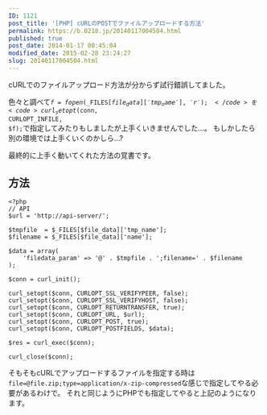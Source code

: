 ```yaml
---
ID: 1121
post_title: '[PHP] cURLのPOSTでファイルアップロードする方法'
permalink: https://b.0218.jp/20140117004504.html
published: true
post_date: 2014-01-17 00:45:04
modified_date: 2015-02-28 23:24:27
slug: 20140117004504.html
---
```

cURLでのファイルアップロード方法が分からず試行錯誤してました。

色々と調べて<code>$f = fopen($_FILES[$file_data]['tmp_name'], 'r');</code>を<code>curl_setopt($conn, CURLOPT_INFILE, $f);</code>で指定してみたりもしましたが上手くいきませんでした…。
<span class="text-muted">もしかしたら別の環境では上手くいくのかしら…?</span>

最終的に上手く動いてくれた方法の覚書です。

<!--more-->

<h2>方法</h2>

<pre><code class="language-php">&lt;?php
// API
$url = 'http://api-server/';

$tmpfile  = $_FILES[$file_data]['tmp_name'];
$filename = $_FILES[$file_data]['name'];

$data = array(
    'filedata_param' =&gt; '@' . $tmpfile . ';filename=' . $filename
);

$conn = curl_init();

curl_setopt($conn, CURLOPT_SSL_VERIFYPEER, false);
curl_setopt($conn, CURLOPT_SSL_VERIFYHOST, false);
curl_setopt($conn, CURLOPT_RETURNTRANSFER, true);
curl_setopt($conn, CURLOPT_URL, $url);
curl_setopt($conn, CURLOPT_POST, true);
curl_setopt($conn, CURLOPT_POSTFIELDS, $data);

$res = curl_exec($conn);

curl_close($conn); 
</code></pre>

そもそもcURLでアップロードするファイルを指定する時は<code>file=@file.zip;type=application/x-zip-compressed</code>な感じで指定してやる必要があるわけで。
それと同じようにPHPでも指定してやると上記のようになります。